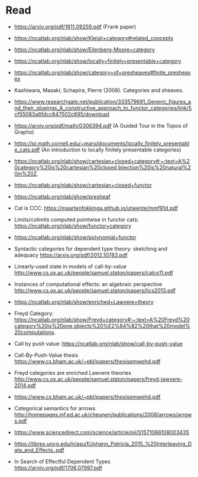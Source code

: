 # Read

- https://arxiv.org/pdf/1611.09259.pdf (Frank paper)
- https://ncatlab.org/nlab/show/Kleisli+category#related_concepts
- https://ncatlab.org/nlab/show/Eilenberg-Moore+category
- https://ncatlab.org/nlab/show/locally+finitely+presentable+category
- https://ncatlab.org/nlab/show/category+of+presheaves#finite_presheaves
- Kashiwara, Masaki; Schapira, Pierre (2006). Categories and sheaves.
- https://www.researchgate.net/publication/333579691_Generic_figures_and_their_glueings_A_constructive_approach_to_functor_categories/link/5cf55083a6fdcc847502c695/download
- https://arxiv.org/pdf/math/0306394.pdf (A Guided Tour in the Topos of Graphs)
- https://pi.math.cornell.edu/~maru/documents/locally_finitely_presentable_cats.pdf (An introduction to locally finitely presentable
categories)
- https://ncatlab.org/nlab/show/cartesian+closed+category#:~:text=A%20category%20is%20cartesian%20closed,bijection%20is%20natural%20in%20Z.
- https://ncatlab.org/nlab/show/cartesian+closed+functor
- https://ncatlab.org/nlab/show/presheaf
- Cat is CCC: https://maartenfokkinga.github.io/utwente/mmf91d.pdf
- Limits/colimits computed pointwise in functor cats: https://ncatlab.org/nlab/show/functor+category
- https://ncatlab.org/nlab/show/polynomial+functor

- Syntactic categories for dependent type theory:
sketching and adequacy https://arxiv.org/pdf/2012.10783.pdf

- Linearly-used state in models of call-by-value http://www.cs.ox.ac.uk/people/samuel.staton/papers/calco11.pdf
- Instances of computational effects: an algebraic perspective http://www.cs.ox.ac.uk/people/samuel.staton/papers/lics2013.pdf
- https://ncatlab.org/nlab/show/enriched+Lawvere+theory
- Freyd Category: https://ncatlab.org/nlab/show/Freyd+category#:~:text=A%20Freyd%20category%20is%20one,objects%20%E2%84%82%20that%20model%20computations.
- Call by push value: https://ncatlab.org/nlab/show/call-by-push-value
- Call-By-Push-Value thesis https://www.cs.bham.ac.uk/~pbl/papers/thesisqmwphd.pdf
- Freyd categories are enriched Lawvere theories http://www.cs.ox.ac.uk/people/samuel.staton/papers/freyd-lawvere-2014.pdf
-  https://www.cs.bham.ac.uk/~pbl/papers/thesisqmwphd.pdf
- Categorical semantics for arrows http://homepages.inf.ed.ac.uk/cheunen/publications/2008/arrows/arrows.pdf
- https://www.sciencedirect.com/science/article/pii/S1571066108003435
- https://libres.uncg.edu/ir/asu/f/Johann_Patricia_2015_%20Interleaving_Data_and_Effects..pdf
- In Search of Effectful Dependent Types https://arxiv.org/pdf/1706.07997.pdf
